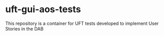 # uft-gui-aos-tests
This repository is a container for UFT tests developed to implement User Stories in the DAB
